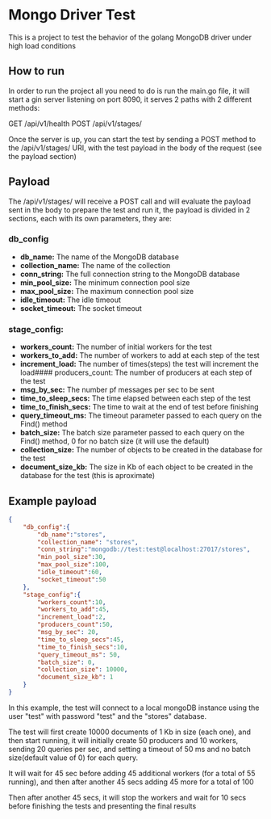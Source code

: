 # Mongo Driver Test
This is a project to test the behavior of the golang MongoDB driver under high load conditions

## How to run
In order to run the project all you need to do is run the main.go file, it will start a gin server listening on port 8090, it serves 2 paths with 2 different methods:

GET    /api/v1/health
POST   /api/v1/stages/

Once the server is up, you can start the test by sending a POST method to the /api/v1/stages/ URI, with the test payload in the body of the request (see the payload section)

## Payload

The /api/v1/stages/ will receive a POST call and will evaluate the payload sent in the body to prepare the test and run it, the payload is divided in 2 sections, each with its own parameters, they are:

### db_config
*   **db_name:** The name of the MongoDB database
*   **collection_name:** The name of the collection
*   **conn_string:** The full connection string to the MongoDB database 
*   **min_pool_size:** The minimum connection pool size
*   **max_pool_size:** The maximum connection pool size
*   **idle_timeout:** The idle timeout 
*   **socket_timeout:** The socket timeout

### stage_config:
*   **workers_count:** The number of initial workers for the test
*   **workers_to_add:** The number of workers to add at each step of the test
*   **increment_load:** The number of times(steps) the test will increment the load####   producers_count: The number of producers at each step of the test
*   **msg_by_sec:** The number pf messages per sec to be sent
*   **time_to_sleep_secs:** The time elapsed between each step of the test
*   **time_to_finish_secs:** The time to wait at the end of test before finishing
*   **query_timeout_ms:** The timeout parameter passed to each query on the Find() method
*   **batch_size:** The batch size parameter passed to each query on the Find() method, 0 for no batch size (it will use the default)
*   **collection_size:** The number of objects to be created in the database for the test
*   **document_size_kb:** The size in Kb of each object to be created in the database for the test (this is aproximate)

## Example payload

```json
{
	"db_config":{
		"db_name":"stores",
		"collection_name": "stores",
		"conn_string":"mongodb://test:test@localhost:27017/stores",
		"min_pool_size":30,
		"max_pool_size":100,
		"idle_timeout":60,
		"socket_timeout":50
	},
	"stage_config":{
		"workers_count":10,
		"workers_to_add":45,
		"increment_load":2,
		"producers_count":50,
		"msg_by_sec": 20,
		"time_to_sleep_secs":45,
		"time_to_finish_secs":10,
		"query_timeout_ms": 50,
		"batch_size": 0,
		"collection_size": 10000,
		"document_size_kb": 1
	}
}
```

In this example, the test will connect to a local mongoDB instance using the user "test" with password "test" and the "stores" database.

The test will first create 10000 documents of 1 Kb in size (each one), and then start running, it will initially create 50 producers and 10 workers, sending 20 queries per sec, and setting a timeout of 50 ms and no batch size(default value of 0) for each query.

It will wait for 45 sec before adding 45 additional workers (for a total of 55 running), and then after another 45 secs adding 45 more for a total of 100

Then after another 45 secs, it will stop the workers and wait for 10 secs before finishing the tests and presenting the final results 
 